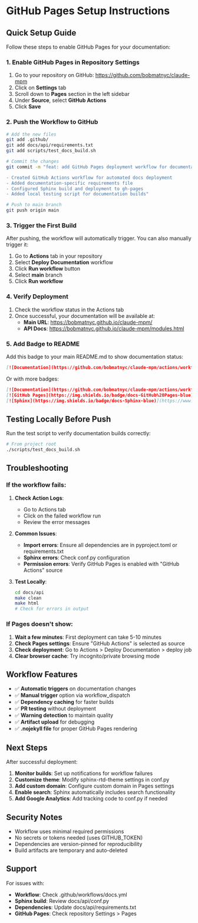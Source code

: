 # GitHub Pages Setup Instructions

## Quick Setup Guide

Follow these steps to enable GitHub Pages for your documentation:

### 1. Enable GitHub Pages in Repository Settings

1. Go to your repository on GitHub: https://github.com/bobmatnyc/claude-mpm
2. Click on **Settings** tab
3. Scroll down to **Pages** section in the left sidebar
4. Under **Source**, select **GitHub Actions**
5. Click **Save**

### 2. Push the Workflow to GitHub

```bash
# Add the new files
git add .github/
git add docs/api/requirements.txt
git add scripts/test_docs_build.sh

# Commit the changes
git commit -m "feat: add GitHub Pages deployment workflow for documentation

- Created GitHub Actions workflow for automated docs deployment
- Added documentation-specific requirements file
- Configured Sphinx build and deployment to gh-pages
- Added local testing script for documentation builds"

# Push to main branch
git push origin main
```

### 3. Trigger the First Build

After pushing, the workflow will automatically trigger. You can also manually trigger it:

1. Go to **Actions** tab in your repository
2. Select **Deploy Documentation** workflow
3. Click **Run workflow** button
4. Select **main** branch
5. Click **Run workflow**

### 4. Verify Deployment

1. Check the workflow status in the Actions tab
2. Once successful, your documentation will be available at:
   - **Main URL**: https://bobmatnyc.github.io/claude-mpm/
   - **API Docs**: https://bobmatnyc.github.io/claude-mpm/modules.html

### 5. Add Badge to README

Add this badge to your main README.md to show documentation status:

```markdown
[![Documentation](https://github.com/bobmatnyc/claude-mpm/actions/workflows/docs.yml/badge.svg)](https://bobmatnyc.github.io/claude-mpm/)
```

Or with more badges:

```markdown
[![Documentation](https://github.com/bobmatnyc/claude-mpm/actions/workflows/docs.yml/badge.svg)](https://bobmatnyc.github.io/claude-mpm/)
[![GitHub Pages](https://img.shields.io/badge/docs-GitHub%20Pages-blue)](https://bobmatnyc.github.io/claude-mpm/)
[![Sphinx](https://img.shields.io/badge/docs-Sphinx-blue)](https://www.sphinx-doc.org/)
```

## Testing Locally Before Push

Run the test script to verify documentation builds correctly:

```bash
# From project root
./scripts/test_docs_build.sh
```

## Troubleshooting

### If the workflow fails:

1. **Check Action Logs**: 
   - Go to Actions tab
   - Click on the failed workflow run
   - Review the error messages

2. **Common Issues**:
   - **Import errors**: Ensure all dependencies are in pyproject.toml or requirements.txt
   - **Sphinx errors**: Check conf.py configuration
   - **Permission errors**: Verify GitHub Pages is enabled with "GitHub Actions" source

3. **Test Locally**:
   ```bash
   cd docs/api
   make clean
   make html
   # Check for errors in output
   ```

### If Pages doesn't show:

1. **Wait a few minutes**: First deployment can take 5-10 minutes
2. **Check Pages settings**: Ensure "GitHub Actions" is selected as source
3. **Check deployment**: Go to Actions > Deploy Documentation > deploy job
4. **Clear browser cache**: Try incognito/private browsing mode

## Workflow Features

- ✅ **Automatic triggers** on documentation changes
- ✅ **Manual trigger** option via workflow_dispatch
- ✅ **Dependency caching** for faster builds
- ✅ **PR testing** without deployment
- ✅ **Warning detection** to maintain quality
- ✅ **Artifact upload** for debugging
- ✅ **.nojekyll file** for proper GitHub Pages rendering

## Next Steps

After successful deployment:

1. **Monitor builds**: Set up notifications for workflow failures
2. **Customize theme**: Modify sphinx-rtd-theme settings in conf.py
3. **Add custom domain**: Configure custom domain in Pages settings
4. **Enable search**: Sphinx automatically includes search functionality
5. **Add Google Analytics**: Add tracking code to conf.py if needed

## Security Notes

- Workflow uses minimal required permissions
- No secrets or tokens needed (uses GITHUB_TOKEN)
- Dependencies are version-pinned for reproducibility
- Build artifacts are temporary and auto-deleted

## Support

For issues with:
- **Workflow**: Check .github/workflows/docs.yml
- **Sphinx build**: Review docs/api/conf.py
- **Dependencies**: Update docs/api/requirements.txt
- **GitHub Pages**: Check repository Settings > Pages
